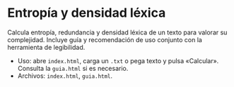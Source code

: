 # Entropía y densidad léxica

Calcula entropía, redundancia y densidad léxica de un texto para valorar su complejidad. Incluye guía y recomendación de uso conjunto con la herramienta de legibilidad.

- Uso: abre `index.html`, carga un `.txt` o pega texto y pulsa «Calcular». Consulta la `guia.html` si es necesario.
- Archivos: `index.html`, `guia.html`.

